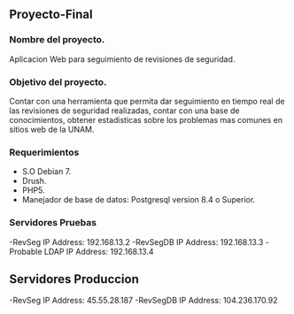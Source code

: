 ## Proyecto-Final
### Nombre del proyecto.
Aplicacion Web para seguimiento de revisiones de seguridad.
### Objetivo del proyecto.
Contar con una herramienta que permita dar seguimiento en tiempo real de las revisiones de seguridad realizadas, contar con una base de conocimientos, obtener estadisticas sobre los problemas mas comunes en sitios web de la UNAM.

### Requerimientos
- S.O Debian 7.
- Drush.
- PHP5.
- Manejador de base de datos: Postgresql version 8.4 o Superior.

### Servidores Pruebas
-RevSeg
  IP Address: 192.168.13.2
-RevSegDB
  IP Address: 192.168.13.3
-Probable LDAP
  IP Address: 192.168.13.4

## Servidores Produccion
-RevSeg
  IP Address: 45.55.28.187
-RevSegDB
  IP Address: 104.236.170.92
